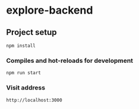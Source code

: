 # explore-backend

## Project setup
```
npm install
```

### Compiles and hot-reloads for development
```
npm run start
```

### Visit address
```
http://localhost:3000
```
